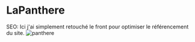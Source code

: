 # LaPanthere
SEO: Ici j'ai simplement retouché le front pour optimiser le référencement du site.
![panthere](https://user-images.githubusercontent.com/128734584/228628696-a1c64953-c1ef-4964-9f5c-37f0d8af4118.jpg)
